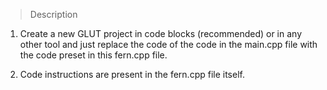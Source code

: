 > Description

1. Create a new GLUT project in code blocks (recommended) or in any other tool and just replace the code of the code in the main.cpp file with the code preset in this fern.cpp file.

2. Code instructions are present in the fern.cpp file itself.